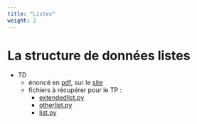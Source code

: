 ```yaml
---
title: "Listes"
weight: 2
---
```



# La structure de données listes

* TD
  * énoncé en [pdf](/uploads/docnsitale/listes/listes_tp.pdf), sur le [site](td)
  * fichiers à récupérer pour le TP :
    * [extendedlist.py](/uploads/docnsitale/listes/extendedlist.py)
    * [otherlist.py](/uploads/docnsitale/listes/otherlist.py)
    * [list.py](/uploads/docnsitale/listes/list.py)
